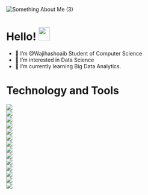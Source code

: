 ![Something About Me (3)](https://user-images.githubusercontent.com/81462958/175775823-9ca9d831-babc-4be2-86b0-d5745cf784ef.png)
# Hello! <img src="https://raw.githubusercontent.com/MartinHeinz/MartinHeinz/master/wave.gif" width="30px" height= '35px'>
- 👋 I’m @Wajihashoaib Student of Computer Science
- 👀 I’m interested in Data Science
- 🌱 I’m currently learning Big Data Analytics.
# Technology and Tools
![](https://img.shields.io/badge/Language-Python-informational?style=plastic&logo=<LOGO_NAME>&logoColor=white&color=fdcf43) 
<br>
![](https://img.shields.io/badge/Language-SQL-informational?style=plastic&logo=<LOGO_NAME>&logoColor=white&color=fdcf43) 
<br>
![](https://img.shields.io/badge/Language-Javascript-informational?style=plastic&logo=<LOGO_NAME>&logoColor=white&color=fdcf43)
<br>
![](https://img.shields.io/badge/Language-C-informational?style=plastic&logo=<LOGO_NAME>&logoColor=white&color=fdcf43)
<br>
![](https://img.shields.io/badge/Code-HTML-informational?style=plastic&logo=<LOGO_NAME>&logoColor=white&color=fdcf43)  
![](https://img.shields.io/badge/Code-CSS-informational?style=plastic&logo=<LOGO_NAME>&logoColor=white&color=fdcf43)  
![](https://img.shields.io/badge/Tools-MySQLWorkbench-informational?style=plastic&logo=<LOGO_NAME>&logoColor=white&color=fdcf43)
<br>
![](https://img.shields.io/badge/Tools-Xampp-informational?style=plastic&logo=<LOGO_NAME>&logoColor=white&color=fdcf43)
<br>
![](https://img.shields.io/badge/Editor-VisualStudioCode-informational?style=plastic&logo=<LOGO_NAME>&logoColor=white&color=fdcf43)
<br>
![](https://img.shields.io/badge/IDE-Pycharm-informational?style=plastic&logo=<LOGO_NAME>&logoColor=white&color=fdcf43)
<br>
![](https://img.shields.io/badge/IDE-Spider-informational?style=plastic&logo=<LOGO_NAME>&logoColor=white&color=fdcf43)
<br>
![](https://img.shields.io/badge/Notebook-Jupyter-informational?style=plastic&logo=<LOGO_NAME>&logoColor=white&color=fdcf43)
<br>
![](https://img.shields.io/badge/OS-Linux-informational?style=plastic&logo=<LOGO_NAME>&logoColor=white&color=fdcf43)
<br>
![](https://img.shields.io/badge/OS-Windows-informational?style=plastic&logo=<LOGO_NAME>&logoColor=white&color=fdcf43)
